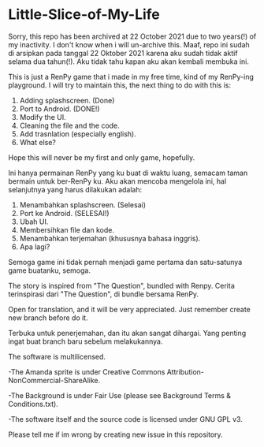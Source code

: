 # Little-Slice-of-My-Life

Sorry, this repo has been archived at 22 October 2021 due to two years(!) of my inactivity. I don't know when i will un-archive this.
Maaf, repo ini sudah di arsipkan pada tanggal 22 Oktober 2021 karena aku sudah tidak aktif selama dua tahun(!). Aku tidak tahu kapan aku akan kembali membuka ini.

 This is just a RenPy game that i made in my free time, kind of my RenPy-ing playground.
 I will try to maintain this, the next thing to do with this is:

1. Adding splashscreen. (Done)
2. Port to Android. (DONE!)
3. Modify the UI.
4. Cleaning the file and the code.
5. Add trasnlation (especially english).
6. What else?


Hope this will never be my first and only game, hopefully.


  Ini hanya permainan RenPy yang ku buat di waktu luang, semacam taman bermain untuk ber-RenPy ku.
  Aku akan mencoba mengelola ini, hal selanjutnya yang harus dilakukan adalah:

1. Menambahkan splashscreen. (Selesai)
2. Port ke Android. (SELESAI!)
3. Ubah UI.
4. Membersihkan file dan kode.
5. Menambahkan terjemahan (khususnya bahasa inggris).
6. Apa lagi?

Semoga game ini tidak pernah menjadi game pertama dan satu-satunya game buatanku, semoga.


The story is inspired from "The Question", bundled with Renpy.
Cerita terinspirasi dari "The Question", di bundle bersama RenPy.


Open for translation, and it will be very appreciated. Just remember create new branch before do it.

Terbuka untuk penerjemahan, dan itu akan sangat dihargai. Yang penting ingat buat branch baru sebelum melakukannya.


The software is multilicensed.


-The Amanda sprite is under Creative Commons Attribution-NonCommercial-ShareAlike.

-The Background is under Fair Use (please see Background Terms & Conditions.txt).

-The software itself and the source code is licensed under GNU GPL v3.




Please tell me if im wrong by creating new issue in this repository.

